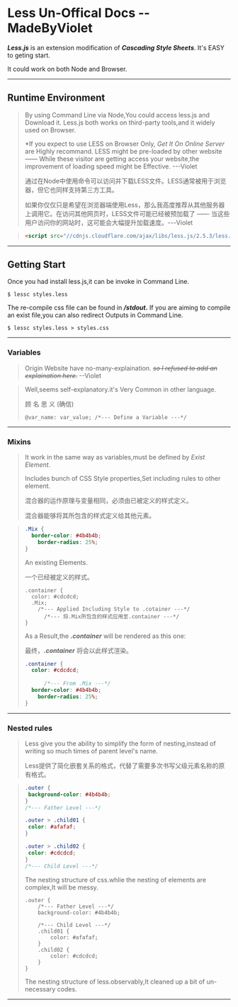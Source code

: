 # Less Un-Offical Docs -- MadeByViolet

***Less.js*** is an extension modification of ***Cascading Style Sheets***. It's EASY to geting start.

It could work on both Node and Browser.

------

## Runtime Environment

> By using Command Line via Node,You could access less.js and Download it. Less.js both works on third-party tools,and it widely used on Browser.
>
> *If you expect to use LESS on Browser Only, *Get It On Online Server* are Highly recommand. LESS might be pre-loaded by other website —— While these visitor are getting access your website,the improvement of loading speed might be Effective.	---Violet
>
> 通过在Node中使用命令可以访问并下载LESS文件。LESS通常被用于浏览器，但它也同样支持第三方工具。
>
> 如果你仅仅只是希望在浏览器端使用Less，那么我高度推荐从其他服务器上调用它。在访问其他网页时，LESS文件可能已经被预加载了 —— 当这些用户访问你的网站时，这可能会大幅提升加载速度。---Violet
>

>  ```html
>  <script src="//cdnjs.cloudflare.com/ajax/libs/less.js/2.5.3/less.min.js"></script>
>```

------

## Getting Start

Once you had install less.js,it can be invoke in Command Line.

```node
$ lessc styles.less
```

The re-compile css file can be found in ***/stdout*.** If you are aiming to compile an exist file,you can also redirect Outputs in Command Line.

```node
$ lessc styles.less > styles.css
```

-------

### Variables

> Origin Website have no-many-explaination. 	*~~so I refused to add an explaination here.~~*	--Violet

> Well,seems self-explanatory.it's Very Common in other language.
>
> 顾 名 思 义 (确信)
>
> ```less
> @var_name: var_value;	/*--- Define a Variable ---*/
> ```

-------

### Mixins

> It work in the same way as variables,must be defined by *Exist Element*.
>
> Includes bunch of CSS Style properties,Set including rules to other element.
>
> 混合器的运作原理与变量相同，必须由已被定义的样式定义。
>
> 混合器能够将其所包含的样式定义给其他元素。

> ```css
> .Mix {
> 	border-color: #4b4b4b;
>     border-radius: 25%;
> }
> ```
>
> An existing Elements.
>
> 一个已经被定义的样式。
>
> ```less
> .container {
> 	color: #cdcdcd;
> 	.Mix;	
>     /*--- Applied Including Style to .cotainer ---*/
>    	/*--- 将.Mix所包含的样式应用至.container ---*/ 
> }
> ```
>
> As a Result,the ***.container*** will be rendered as this one:
>
> 最终，***.container*** 将会以此样式渲染。
>
> ```css
> .container {
> 	color: #cdcdcd;
>     
>    	/*--- From .Mix ---*/ 
> 	border-color: #4b4b4b;
>     border-radius: 25%;
> }
> ```

------

### Nested rules

> Less give you the ability to simplify the form of nesting,instead of writing so much times of parent level's name.
>
> Less提供了简化嵌套关系的格式，代替了需要多次书写父级元素名称的原有格式。

> ```css
> .outer {
>  background-color: #4b4b4b;
> }
> /*--- Father Level ---*/
> 
> .outer > .child01 {
>  color: #afafaf;
> }
> 
> .outer > .child02 {
>  color: #cdcdcd;
> }
> /*--- Child Level ---*/
> ```
>
> The nesting structure of css.whlie the nesting of elements are complex,It will be messy.
>
> ```less
> .outer {
>     /*--- Father Level ---*/
>     background-color: #4b4b4b;
>     
>     /*--- Child Level ---*/
>     .child01 {
>         color: #afafaf;
>     }
>     .child02 {
>         color: #cdcdcd;
>     }
> }
> ```
>
> The nesting structure of less.observably,It cleaned up a bit of un-necessary codes.

-------


